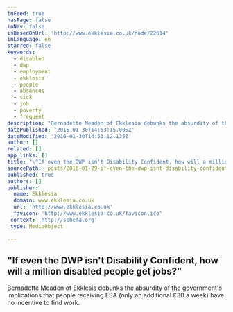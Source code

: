 ```yaml
---
inFeed: true
hasPage: false
inNav: false
isBasedOnUrl: 'http://www.ekklesia.co.uk/node/22614'
inLanguage: en
starred: false
keywords:
  - disabled
  - dwp
  - employment
  - ekklesia
  - people
  - absences
  - sick
  - job
  - poverty
  - frequent
description: "Bernadette Meaden of Ekklesia debunks the absurdity of the government's implications that people receiving ESA (only an additional £30 a week) have no incentive to find work."
datePublished: '2016-01-30T14:53:15.005Z'
dateModified: '2016-01-30T14:53:12.135Z'
author: []
related: []
app_links: []
title: "\"If even the DWP isn't Disability Confident, how will a million disabled people get jobs?\""
sourcePath: _posts/2016-01-29-if-even-the-dwp-isnt-disability-confident-how-will-a-milli.md
published: true
authors: []
publisher:
  name: Ekklesia
  domain: www.ekklesia.co.uk
  url: 'http://www.ekklesia.co.uk'
  favicon: 'http://www.ekklesia.co.uk/favicon.ico'
_context: 'http://schema.org'
_type: MediaObject

---
```

<article style=""><h1>"If even the DWP isn't Disability Confident, how will a million disabled people get jobs?"</h1><p>Bernadette Meaden of Ekklesia debunks the absurdity of the government's implications that people receiving ESA (only an additional £30 a week) have no incentive to find work.</p></article>